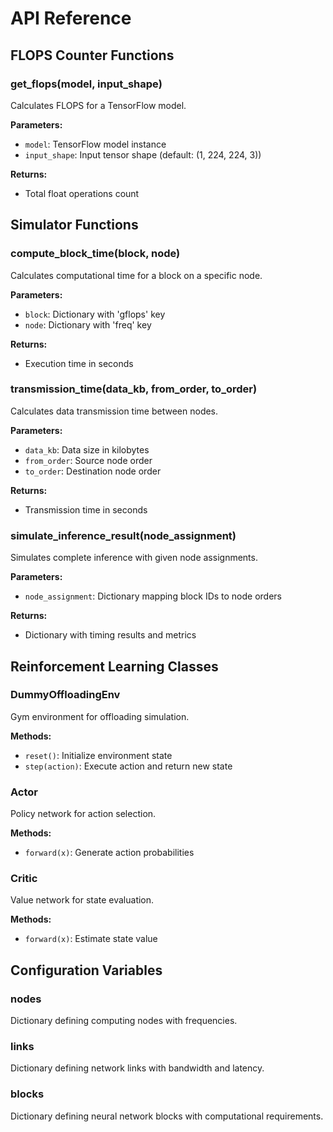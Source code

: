 # API Reference

## FLOPS Counter Functions

### get_flops(model, input_shape)
Calculates FLOPS for a TensorFlow model.

**Parameters:**
- `model`: TensorFlow model instance
- `input_shape`: Input tensor shape (default: (1, 224, 224, 3))

**Returns:**
- Total float operations count

## Simulator Functions

### compute_block_time(block, node)
Calculates computational time for a block on a specific node.

**Parameters:**
- `block`: Dictionary with 'gflops' key
- `node`: Dictionary with 'freq' key

**Returns:**
- Execution time in seconds

### transmission_time(data_kb, from_order, to_order)
Calculates data transmission time between nodes.

**Parameters:**
- `data_kb`: Data size in kilobytes
- `from_order`: Source node order
- `to_order`: Destination node order

**Returns:**
- Transmission time in seconds

### simulate_inference_result(node_assignment)
Simulates complete inference with given node assignments.

**Parameters:**
- `node_assignment`: Dictionary mapping block IDs to node orders

**Returns:**
- Dictionary with timing results and metrics

## Reinforcement Learning Classes

### DummyOffloadingEnv
Gym environment for offloading simulation.

**Methods:**
- `reset()`: Initialize environment state
- `step(action)`: Execute action and return new state

### Actor
Policy network for action selection.

**Methods:**
- `forward(x)`: Generate action probabilities

### Critic
Value network for state evaluation.

**Methods:**
- `forward(x)`: Estimate state value

## Configuration Variables

### nodes
Dictionary defining computing nodes with frequencies.

### links
Dictionary defining network links with bandwidth and latency.

### blocks
Dictionary defining neural network blocks with computational requirements. 
